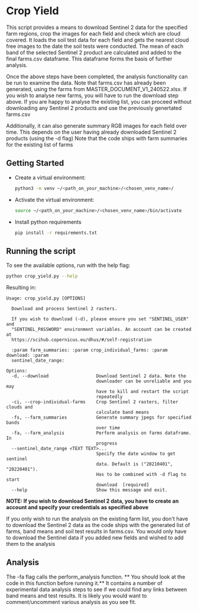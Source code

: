# Crop Yield

This script provides a means to download Sentinel 2 data for the specified farm regions, crop the images for each field and check
which are cloud covered. It loads the soil test data for each field and gets the nearest cloud free images to the date the soil
tests were conducted. The mean of each band of the selected Sentinel 2 product are calculated and added to the final farms.csv
dataframe. This dataframe forms the basis of further analysis.

Once the above steps have been completed, the analysis functionality can be run to examine the data. Note that farms.csv has already
been generated, using the farms from MASTER_DOCUMENT_V1_240522.xlsx. If you wish to analyse new farms, you will have to run the download step above. If you are
happy to analyse the existing list, you can proceed without downloading any Sentinel 2 products and use the previously genertated farms.csv

Additionally, it can also generate summary RGB images for each field over time. This depends on the user having already downloaded Sentinel 2 products (using the -d flag)
Note that the code ships with farm summaries for the existing list of farms

## Getting Started

* Create a virtual environment:
    ```bash
    python3 -m venv ~/<path_on_your_machine>/<chosen_venv_name>/
    ```
* Activate the virtual environment:
  ```bash
  source ~/<path_on_your_machine>/<chosen_venv_name>/bin/activate
  ```
* Install python requirements
    ```bash
    pip install -r requirements.txt
  ```

## Running the script

To see the available options, run with the help flag:
```bash
python crop_yield.py --help
```
Resulting in:

```
Usage: crop_yield.py [OPTIONS]

  Download and process Sentinel 2 rasters.

  If you wish to download (-d), please ensure you set "SENTINEL_USER" and
  "SENTINEL_PASSWORD" environment variables. An account can be created at
  https://scihub.copernicus.eu/dhus/#/self-registration

  :param farm_summaries: :param crop_individual_farms: :param download: :param
  sentinel_date_range:

Options:
  -d, --download                  Download Sentinel 2 data. Note the
                                  downloader can be unreliable and you may
                                  have to kill and restart the script
                                  repeatedly
  -ci, --crop-individual-farms    Crop Sentinel 2 rasters, filter clouds and
                                  calculate band means
  -fs, --farm_summaries           Generate summary jpegs for specified bands
                                  over time
  -fa, --farm_analysis            Perform analysis on farms dataframe.  In
                                  progress
  --sentinel_date_range <TEXT TEXT>...
                                  Specify the date window to get sentinel
                                  data. Default is ("20210401", "20220401").
                                  Has to be combined with -d flag to start
                                  download  [required]
  --help                          Show this message and exit.
```

**NOTE: If you wish to download Sentinel 2 data, you have to create an account and specify your
credentials as specified above**

If you only wish to run the analysis on the existing farm list, you don't have to download the Sentinel 2 data as the code 
ships with the generated list of farms, band means and soil test results in farms.csv.  You would only have 
to download the Sentinel data if you added new fields and wished to add them to the analysis


## Analysis

The -fa flag calls the perform_analysis function. ** You should look at the code in this function before running it.** It contains a 
number of experimental data analysis steps to see if we could find any links between band means and test results. It is likely
you would want to comment/uncomment various analysis as you see fit.


